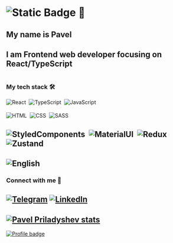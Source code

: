 # ![Static Badge](https://img.shields.io/badge/hello-world!-w?style=for-the-badge&logo=javascript) :wave:
## My name is Pavel
## I am Frontend web developer focusing on React/TypeScript
#
### My tech stack :hammer_and_wrench:
![React](https://img.shields.io/badge/-React-05122A?style=for-the-badge&logo=react)&nbsp;
![TypeScript](https://img.shields.io/badge/-TypeScript-05122A?style=for-the-badge&logo=typescript)&nbsp;
![JavaScript](https://img.shields.io/badge/-JavaScript-05122A?style=for-the-badge&logo=javascript)&nbsp;
####
![HTML](https://img.shields.io/badge/-HTML-05122A?style=for-the-badge&logo=HTML5)&nbsp;
![CSS](https://img.shields.io/badge/-CSS-05122A?style=for-the-badge&logo=CSS3&logoColor=1572B6)&nbsp;
![SASS](https://img.shields.io/badge/-SASS-05122A?style=for-the-badge&logo=sass)&nbsp;
####
![StyledComponents](https://img.shields.io/badge/-StyledComponents-05122A?style=for-the-badge&logo=styledcomponents)&nbsp;
![MaterialUI](https://img.shields.io/badge/-MUI-05122A?style=for-the-badge&logo=mui)&nbsp;
![Redux](https://img.shields.io/badge/-Redux-05122A?style=for-the-badge&logo=redux)&nbsp;
![Zustand](https://img.shields.io/badge/-Zustand-05122A?style=for-the-badge&logo=zustand&color=rgb(102%2C61%2C20))
-
![English](https://img.shields.io/badge/English-B1-FFEA00?style=for-the-badge)
-
### Connect with me :speech_balloon:
[![Telegram](https://img.shields.io/badge/Telegram-PavelPriladyshev-FFEA00?style=flat-square&logo=Telegram)](https://t.me/Aibollit666)
[![LinkedIn](https://img.shields.io/badge/LinkedIn-PavelPriladyshev-FFEA00?style=flat-square&logo=LinkedIn)](https://www.linkedin.com/in/pavel-priladyshev)
-
[![Pavel Priladyshev stats](https://github-readme-stats.vercel.app/api?username=aibolit666&show_icons=true&theme=merko&hide=stars,issues)](https://github.com/anuraghazra/github-readme-stats)
-
[![Profile badge](https://www.codewars.com/users/Aibolit666/badges/small)](https://www.codewars.com/users/Aibolit666)

